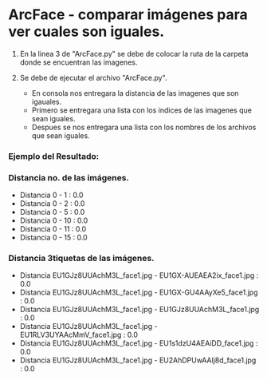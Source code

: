 # ArcFace - comparar imágenes para ver cuales son iguales.

1. En la linea 3 de "ArcFace.py" se debe de colocar la ruta de la carpeta donde se encuentran las imagenes.

1. Se debe de ejecutar el archivo "ArcFace.py".
   - En consola nos entregara la distancia de las imagenes que son igauales.
   - Primero se entregara una lista con los indices de las imagenes que sean iguales.
   - Despues se nos entregara una lista con los nombres de los archivos que sean iguales.

### Ejemplo del Resultado:

### Distancia no. de las imágenes.                  

- Distancia  0 - 1 :  0.0
- Distancia  0 - 2 :  0.0
- Distancia  0 - 5 :  0.0
- Distancia  0 - 10 :  0.0	
- Distancia  0 - 11 :  0.0	
- Distancia  0 - 15 :  0.0



### Distancia 3tiquetas de las imágenes.

- Distancia  EU1GJz8UUAchM3L_face1.jpg - EU1GX-AUEAEA2ix_face1.jpg :  0.0                  
- Distancia  EU1GJz8UUAchM3L_face1.jpg - EU1GX-GU4AAyXe5_face1.jpg :  0.0                  
- Distancia  EU1GJz8UUAchM3L_face1.jpg - EU1GJz8UUAchM3L_face1.jpg :  0.0
- Distancia  EU1GJz8UUAchM3L_face1.jpg - EU1RLV3UYAAcMmV_face1.jpg :  0.0
- Distancia  EU1GJz8UUAchM3L_face1.jpg - EU1s1dzU4AEAiDD_face1.jpg :  0.0
- Distancia  EU1GJz8UUAchM3L_face1.jpg - EU2AhDPUwAAlj8d_face1.jpg :  0.0
